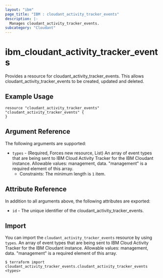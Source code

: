 ```yaml
---
layout: "ibm"
page_title: "IBM : cloudant_activity_tracker_events"
description: |-
  Manages cloudant_activity_tracker_events.
subcategory: "Cloudant"
---
```


# ibm\_cloudant_activity_tracker_events

Provides a resource for cloudant_activity_tracker_events. This allows cloudant_activity_tracker_events to be created, updated and deleted.

## Example Usage

```hcl
resource "cloudant_activity_tracker_events" "cloudant_activity_tracker_events" {
}
```

## Argument Reference

The following arguments are supported:

* `types` - (Required, Forces new resource, List) An array of event types that are being sent to IBM Cloud Activity Tracker for the IBM Cloudant instance. Allowable values: management, data. "management" is a required element of this array.
  * Constraints: The minimum length is `1` item.

## Attribute Reference

In addition to all arguments above, the following attributes are exported:

* `id` - The unique identifier of the cloudant_activity_tracker_events.

## Import

You can import the `cloudant_activity_tracker_events` resource by using `types`. An array of event types that are being sent to IBM Cloud Activity Tracker for the IBM Cloudant instance. Allowable values: management, data. "management" is a required element of this array.

```
$ terraform import cloudant_activity_tracker_events.cloudant_activity_tracker_events <types>
```
